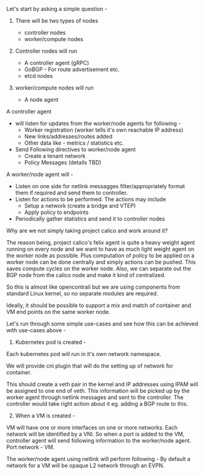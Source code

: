 Let's start by asking a simple question -

1. There will be two types of nodes
   - controller nodes
   - worker/compute nodes

2. Controller nodes will run
   - A controller agent (gRPC)
   - GoBGP - For route advertisement etc.
   - etcd nodes

3. worker/compute nodes will run
   - A node agent


A controller agent
  - will listen for updates from the worker/node agents for following -
    - Worker registration (worker tells it's own reachable IP address)
    - New links/addresses/routes added
    - Other data like - metrics / statistics etc.
  - Send Following directives to worker/node agent
    - Create a tenant network
    - Policy Messages (details TBD)

A worker/node agent will -
  - Listen on one side for netlink messagges filter/appropriately format them
    if required and send them to controller.
  - Listen for actions to be performed. The actions may include
    - Setup a network (create a bridge and VTEP)
    - Apply policy to endpoints
  - Periodically gather statistics and send it to controller nodes


Why are we not simply taking project calico and work around it?

The reason being, project calico's felix agent is quite a heavy weight agent
running on every node and we want to have as much light weight agent on the
worker node as possible. Plus computation of policy to be applied on a worker
node can be done centrally and simply actions can be pushed. This saves compute
cycles on the worker node. Also, we can separate out the BGP node from the
calico node and make it kind of centralized.

So this is almost like opencontrail but we are using components from standard
Linux kernel, so no separate modules are required.

Ideally, it should be possible to support a mix and match of container and VM
end points on the same worker node.

Let's run through some simple use-cases and see how this can be achieved with
use-cases above -

1. Kubernetes pod is created -

Each kubernetes pod will run in it's own network namespace.

We will provide cni plugin that will do the setting up of network for container.

This should create a veth pair in the kernel and IP addresses using IPAM will
be assigned to one end of veth. This information will be picked up by the
worker agent through netlink messages and sent to the controller. The
controller would take right action about it eg. adding a BGP route to this.


2. When a VM is created -

VM will have one or more interfaces on one or more networks. Each network will
be identified by a VNI. So when a port is added to the VM, controller agent
will send following information to the worker/node agent. Port network - VM.

The worker/node agent using netlink will perform following - By default a
network for a VM will be opaque L2 network through an EVPN.

